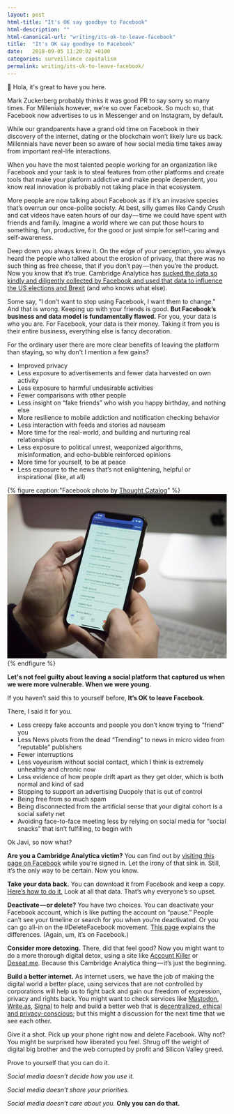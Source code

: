 ```yaml
---
layout: post
html-title: "It's OK say goodbye to Facebook"
html-description: ""
html-canonical-url: "writing/its-ok-to-leave-facebook"
title:  "It's OK say goodbye to Facebook"
date:   2018-09-05 11:20:02 +0100
categories: surveillance capitalism
permalink: writing/its-ok-to-leave-facebook/
---
```


👋 Hola, it's great to have you here.

Mark Zuckerberg probably thinks it was good PR to say sorry so many times. For Millenials however, we’re so over Facebook. So much so, that Facebook now advertises to us in Messenger and on Instagram, by default.

While our grandparents have a grand old time on Facebook in their discovery of the internet, dating or the blockchain won’t likely lure us back. Millennials have never been so aware of how social media time takes away from important real-life interactions.

When you have the most talented people working for an organization like Facebook and your task is to steal features from other platforms and create tools that make your platform addictive and make people dependent, you know real innovation is probably not taking place in that ecosystem.

More people are now talking about Facebook as if it’s an invasive species that’s overrun our once-polite society. At best, silly games like Candy Crush and cat videos have eaten hours of our day — time we could have spent with friends and family. Imagine a world where we can put those hours to something, fun, productive, for the good or just simple for self-caring and self-awareness.

Deep down you always knew it. On the edge of your perception, you always heard the people who talked about the erosion of privacy, that there was no such thing as free cheese, that if you don’t pay — then you’re the product. Now you know that it’s true. Cambridge Analytica has [sucked the data so kindly and diligently collected by Facebook and used that data to influence the US elections and Brexit](https://www.politico.eu/article/cambridge-analytica-chris-wylie-brexit-trump-britain-data-protection-privacy-facebook/) (and who knows what else).

Some say, “I don’t want to stop using Facebook, I want them to change.” And that is wrong. Keeping up with your friends is good. **But Facebook’s business and data model is fundamentally flawed.** For you, your data is who you are. For Facebook, your data is their money. Taking it from you is their entire business, everything else is fancy decoration.

For the ordinary user there are more clear benefits of leaving the platform than staying, so why don't I mention a few gains?
* Improved privacy
* Less exposure to advertisements and fewer data harvested on own activity
* Less exposure to harmful undesirable activities
* Fewer comparisons with other people
* Less insight on “fake friends” who wish you happy birthday, and nothing else
* More resilience to mobile addiction and notification checking behavior
* Less interaction with feeds and stories ad nauseam
* More time for the real-world, and building and nurturing real relationships
* Less exposure to political unrest, weaponized algorithms, misinformation, and echo-bubble reinforced opinions
* More time for yourself, to be at peace
* Less exposure to the news that’s not enlightening, helpful or inspirational (like, at all)

{% figure caption:"Facebook photo by [Thought Catalog](https://unsplash.com/@thoughtcatalog)" %}
![Person scrolling through Facebook app on an iPhone](/assets/posts/its-ok-to-leave-facebook/facebook-on-iphone.jpg "Person scrolling through Facebook app on an iPhone")
{% endfigure %}

**Let's not feel guilty about leaving a social platform that captured us when we were more vulnerable. When we were young.**

If you haven’t said this to yourself before, **It’s OK to leave Facebook**.

There, I said it for you.

* Less creepy fake accounts and people you don’t know trying to “friend” you
* Less News pivots from the dead “Trending” to news in micro video from “reputable” publishers
*  Fewer interruptions
* Less voyeurism without social contact, which I think is extremely unhealthy and chronic now
* Less evidence of how people drift apart as they get older, which is both normal and kind of sad
* Stopping to support an advertising Duopoly that is out of control
* Being free from so much spam
* Being disconnected from the artificial sense that your digital cohort is a social safety net
* Avoiding face-to-face meeting less by relying on social media for “social snacks” that isn’t fulfilling, to begin with

Ok Javi, so now what?

**Are you a Cambridge Analytica victim?** You can find out by [visiting this page on Facebook](https://www.facebook.com/help/1873665312923476?helpref=search&sr=1&query=cambridge) while you’re signed in. Let the irony of that sink in. Still, it’s the only way to be certain. Now you know.

**Take your data back.** You can download it from Facebook and keep a copy. [Here’s how to do it.](https://www.facebook.com/help/302796099745838) Look at all that data. That’s why everyone’s so upset.

**Deactivate — or delete?** You have two choices. You can deactivate your Facebook account, which is like putting the account on “pause.” People can’t see your timeline or search for you when you’re deactivated. Or you can go all-in on the #DeleteFacebook movement. [This page](https://www.facebook.com/help/250563911970368?helpref=hc_global_nav) explains the differences. (Again, um, it’s on Facebook.)

**Consider more detoxing.** There, did that feel good? Now you might want to do a more thorough digital detox, using a site like [Account Killer](https://www.accountkiller.com/en/) or [Deseat.me](https://www.deseat.me/). Because this Cambridge Analytica thing — it’s just the beginning.

**Build a better internet.** As internet users, we have the job of making the digital world a better place, using services that are not controlled by corporations will help us to fight back and gain our freedom of expression, privacy and rights back. You might want to check services like [Mastodon](https://mastodon.social), [Write.as](https://write.as), [Signal](https://signal.org) to help and build a better web that is [decentralized, ethical and privacy-conscious](https://switching.software); but this might a discussion for the next time that we see each other.

Give it a shot. Pick up your phone right now and delete Facebook. Why not? You might be surprised how liberated you feel. Shrug off the weight of digital big brother and the web corrupted by profit and Silicon Valley greed.

Prove to yourself that you can do it.

*Social media doesn’t decide how you use it.*

*Social media doesn’t share your priorities.*

*Social media doesn’t care about you.* **Only you can do that.**